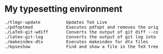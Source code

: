 # My typesetting environment

<pre>
./tlmgr-update          Updates TeX Live
./pdfoptmod             Executes pdfopt and removes the original PDF file
./LaTeX-git-wdiff       Converts the output of git diff --color-words
./latex-git-log         Converts the output of git log into LaTeX (you can choose if you want to include the author)
./makeindex-dtx         Executes makeindex for dtx files
./kpseshow              Find and show a file in the TeX tree
</pre>
